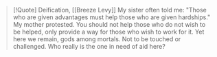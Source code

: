> [!Quote] Deification, [[Breeze Levy]]
> My sister often told me:
> "Those who are given advantages must help those who are given hardships."
> My mother protested. You should not help those who do not wish to be helped, only provide a way for those who wish to work for it.
> Yet here we remain, gods among mortals. Not to be touched or challenged.
> Who really is the one in need of aid here?